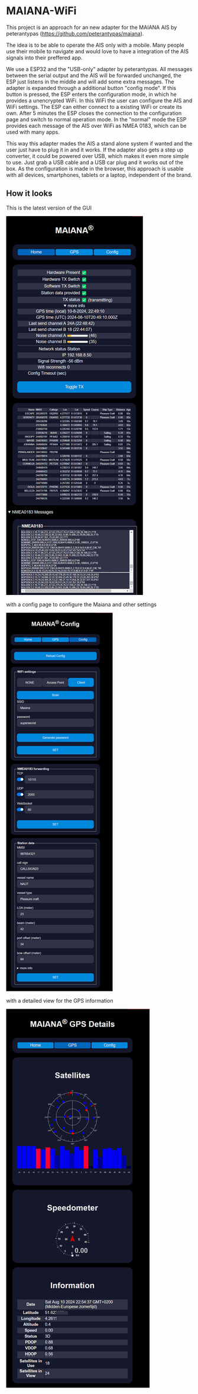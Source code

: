 # MAIANA-WiFi
This project is an approach for an new adapter for the MAIANA AIS by peterantypas (https://github.com/peterantypas/maiana).

The idea is to be able to operate the AIS only with a mobile. Many people use their mobile to navigate and would love to have a integration of the AIS signals into their preffered app.

We use a ESP32 and the "USB-only" adapter by peterantypas. All messages between the serial output and the AIS will be forwarded unchanged, the ESP just listens in the middle and will add some extra messages. The adapter is expanded through a additional button "config mode". If this button is pressed, the ESP enters the configuration mode, in which he provides a unencrypted WiFi. In this WiFi the user can configure the AIS and WiFi settings. The ESP can either connect to a existing WiFi or create its own. After 5 minutes the ESP closes the connection to the configuration page and switch to normal operation mode. In the "normal" mode the ESP provides each message of the AIS over WiFi as NMEA 0183, which can be used with many apps. 

This way this adapter mades the AIS a stand alone system if wanted and the user just have to plug it in and it works. If the adapter also gets a step up converter, it could be powered over USB, which makes it even more simple to use. Just grab a USB cable and a USB car plug and it works out of the box. As the configuration is made in the browser, this approach is usable with all devices, smartphones, tablets or a laptop, independent of the brand. 

## How it looks
This is the latest version of the GUI

![](docu/img/ScreenshotMAIANA.png)


with a config page to configure the Maiana and other settings

![](docu/img/MaianaConfig.png)


with a detailed view for the GPS information

![](docu/img/gpsDashboard.png)
